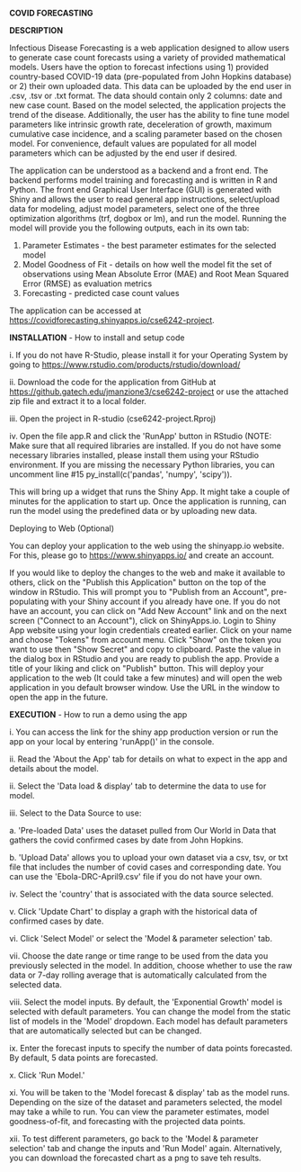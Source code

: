 **COVID FORECASTING**

**DESCRIPTION**

Infectious Disease Forecasting is a web application designed to allow users to generate case count forecasts using a variety of provided mathematical models. Users have the option to forecast infections using 1) provided country-based COVID-19 data (pre-populated from John Hopkins database) or 2) their own uploaded data. This data can be uploaded by the end user in .csv, .tsv or .txt format. The data should contain only 2 columns: date and new case count. Based on the model selected, the application projects the trend of the disease. Additionally, the user has the ability to fine tune model parameters like intrinsic growth rate, deceleration of growth, maximum cumulative case incidence, and a scaling parameter based on the chosen model. For convenience, default values are populated for all model parameters which can be adjusted by the end user if desired.

The application can be understood as a backend and a front end. The backend performs model training and forecasting and is written in R and Python. The front end Graphical User Interface (GUI) is generated with Shiny and allows the user to read general app instructions, select/upload data for modeling, adjust model parameters, select one of the three optimization algorithms (trf, dogbox or lm), and run the model. Running the model will provide you the following outputs, each in its own tab:

1. Parameter Estimates - the best parameter estimates for the selected model
2. Model Goodness of Fit - details on how well the model fit the set of observations using Mean Absolute Error (MAE) and Root Mean Squared Error (RMSE) as evaluation metrics
3. Forecasting - predicted case count values

The application can be accessed at https://covidforecasting.shinyapps.io/cse6242-project.

 

**INSTALLATION** - How to install and setup code

i. If you do not have R-Studio, please install it for your Operating System by going to https://www.rstudio.com/products/rstudio/download/

ii. Download the code for the application from GitHub at https://github.gatech.edu/jmanzione3/cse6242-project or use the attached zip file and extract it to a local folder.

iii. Open the project in R-studio (cse6242-project.Rproj)

iv. Open the file app.R and click the 'RunApp' button in RStudio 
(NOTE: Make sure that all required libraries are installed. If you do not have some necessary libraries installed, please install them using your RStudio environment. If you are missing the necessary Python libraries, you can uncomment line #15 py_install(c('pandas', 'numpy', 'scipy')).

This will bring up a widget that runs the Shiny App. It might take a couple of minutes for the application to start up. Once the application is running, can run the model using the predefined data or by uploading new data. 

Deploying to Web (Optional)

You can deploy your application to the web using the shinyapp.io website. For this, please go to https://www.shinyapps.io/ and create an account.

If you would like to deploy the changes to the web and make it available to others, click on the "Publish this Application" button on the top of the window in RStudio. This will prompt you to "Publish from an Account", pre-populating with your Shiny account if you already have one. If you do not have an account, you can click on "Add New Account" link and on the next screen ("Connect to an Account"), click on ShinyApps.io. Login to Shiny App website using your login credentials created earlier. Click on your name and choose "Tokens" from account menu. Click "Show" on the token you want to use then "Show Secret" and copy to clipboard. Paste the value in the dialog box in RStudio and you are ready to publish the app. Provide a title of your liking and click on "Publish" button. This will deploy your application to the web (It could take a few minutes) and will open the web application in you default browser window. Use the URL in the window to open the app in the future.


 

**EXECUTION** - How to run a demo using the app

  i. You can access the link for the shiny app production version or run the app on your local by entering 'runApp()' in the console.
  
  ii. Read the 'About the App' tab for details on what to expect in the app and details about the model.
  
  ii. Select the 'Data load & display' tab to determine the data to use for model. 
  
  iii. Select to the Data Source to use:
  
   a. 'Pre-loaded Data' uses the dataset pulled from Our World in Data that gathers the covid confirmed cases by date from John Hopkins.
   
   b. 'Upload Data' allows you to upload your own dataset via a csv, tsv, or txt file that includes the number of covid cases and corresponding date. You can use the 'Ebola-DRC-April9.csv' file if you do not have your own.
    
  iv. Select the 'country' that is associated with the data source selected.
  
  v. Click 'Update Chart' to display a graph with the historical data of confirmed cases by date.
  
  vi. Click 'Select Model' or select the 'Model & parameter selection' tab.
  
  vii. Choose the date range or time range to be used from the data you previously selected in the model. In addition, choose whether to use the raw data or 7-day rolling average that is automatically calculated from the selected data. 
  
  viii. Select the model inputs. By default, the 'Exponential Growth' model is selected with default parameters. You can change the model from the static list of models in the 'Model' dropdown. Each model has default parameters that are automatically selected but can be changed.
  
  ix. Enter the forecast inputs to specify the number of data points forecasted. By default, 5 data points are forecasted.
  
  x. Click 'Run Model.'
  
  xi. You will be taken to the 'Model forecast & display' tab as the model runs. Depending on the size of the dataset and parameters selected, the model may take a while to run. You can view the parameter estimates, model goodness-of-fit, and forecasting with the projected data points. 
  
  xii. To test different parameters, go back to the 'Model & parameter selection' tab and change the inputs and 'Run Model' again. Alternatively, you can download the forecasted chart as a png to save teh results.
